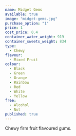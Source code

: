 ```yaml
---
name: Midget Gems
available: true
image: "midget-gems.jpg"
purchase_option: "1"
price: 1
cost_price: 0.4
container_water_weight: 919
container_sweets_weight: 834
type: 
  - Chewy
flavour: 
  - Mixed Fruit
colour: 
  - Black
  - Green
  - Orange
  - Rainbow
  - Red
  - White
  - Yellow
free: 
  - Alcohol
  - Nut
published: true
---
```

Chewy firm fruit flavoured gums.